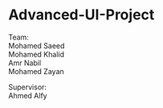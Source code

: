 # Advanced-UI-Project

Team: <br />
Mohamed Saeed <br />
Mohamed Khalid <br />
Amr Nabil <br />
Mohamed Zayan <br />

Supervisor: <br />
Ahmed Alfy
